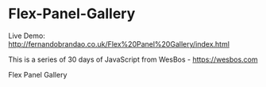 # Flex-Panel-Gallery

Live Demo: http://fernandobrandao.co.uk/Flex%20Panel%20Gallery/index.html


This is a series of 30 days of JavaScript from WesBos - https://wesbos.com

Flex Panel Gallery 
